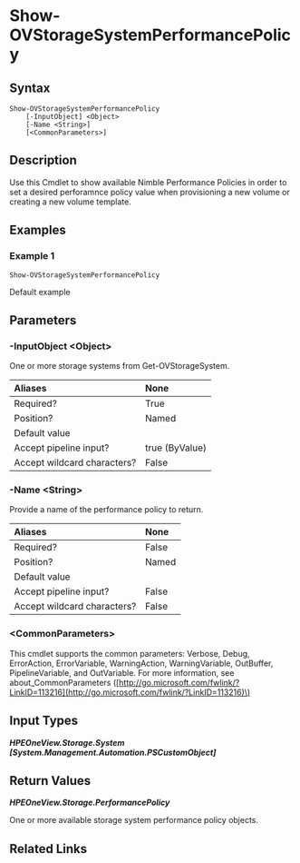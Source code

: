 ﻿---
description: Show available Nimble Performance Policies.
---

# Show-OVStorageSystemPerformancePolicy

## Syntax

```text
Show-OVStorageSystemPerformancePolicy
    [-InputObject] <Object>
    [-Name <String>]
    [<CommonParameters>]
```

## Description

Use this Cmdlet to show available Nimble Performance Policies in order to set a desired perforamnce policy value when provisioning a new volume or creating a new volume template.

## Examples

###  Example 1 

```text
Show-OVStorageSystemPerformancePolicy
```

Default example

## Parameters

### -InputObject &lt;Object&gt;

One or more storage systems from Get-OVStorageSystem.

| Aliases | None |
| :--- | :--- |
| Required? | True |
| Position? | Named |
| Default value |  |
| Accept pipeline input? | true (ByValue) |
| Accept wildcard characters? | False |

### -Name &lt;String&gt;

Provide a name of the performance policy to return.

| Aliases | None |
| :--- | :--- |
| Required? | False |
| Position? | Named |
| Default value |  |
| Accept pipeline input? | False |
| Accept wildcard characters? | False |

### &lt;CommonParameters&gt;

This cmdlet supports the common parameters: Verbose, Debug, ErrorAction, ErrorVariable, WarningAction, WarningVariable, OutBuffer, PipelineVariable, and OutVariable. For more information, see about\_CommonParameters \([http://go.microsoft.com/fwlink/?LinkID=113216](http://go.microsoft.com/fwlink/?LinkID=113216)\)

## Input Types

_**HPEOneView.Storage.System [System.Management.Automation.PSCustomObject]**_



## Return Values

_**HPEOneView.Storage.PerformancePolicy**_

One or more available storage system performance policy objects.

## Related Links

